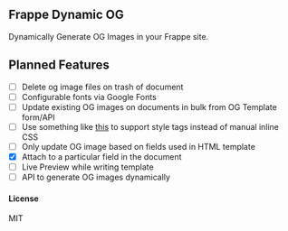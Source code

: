 ## Frappe Dynamic OG

Dynamically Generate OG Images in your Frappe site.

## Planned Features

- [ ] Delete og image files on trash of document
- [ ] Configurable fonts via Google Fonts
- [ ] Update existing OG images on documents in bulk from OG Template form/API
- [ ] Use something like [this](https://github.com/jonkemp/inline-css) to support style tags instead of manual inline CSS
- [ ] Only update OG image based on fields used in HTML template
- [x] Attach to a particular field in the document
- [ ] Live Preview while writing template
- [ ] API to generate OG images dynamically

#### License

MIT